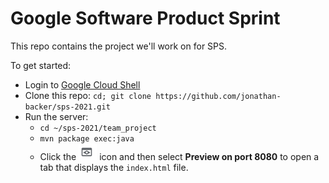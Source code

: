 # Google Software Product Sprint

This repo contains the project we'll work on for SPS.

To get started:

- Login to [Google Cloud Shell](https://ssh.cloud.google.com/cloudshell/editor)
- Clone this repo: `cd; git clone https://github.com/jonathan-backer/sps-2021.git`
- Run the server:
  - `cd ~/sps-2021/team_project`
  - `mvn package exec:java`
  - Click the ![](preview-icon.png) icon and then select **Preview on port 8080** to open a tab that displays the `index.html` file.